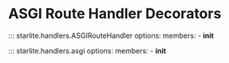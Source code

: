 # ASGI Route Handler Decorators

::: starlite.handlers.ASGIRouteHandler
    options:
        members:
            - __init__

::: starlite.handlers.asgi
    options:
        members:
            - __init__

